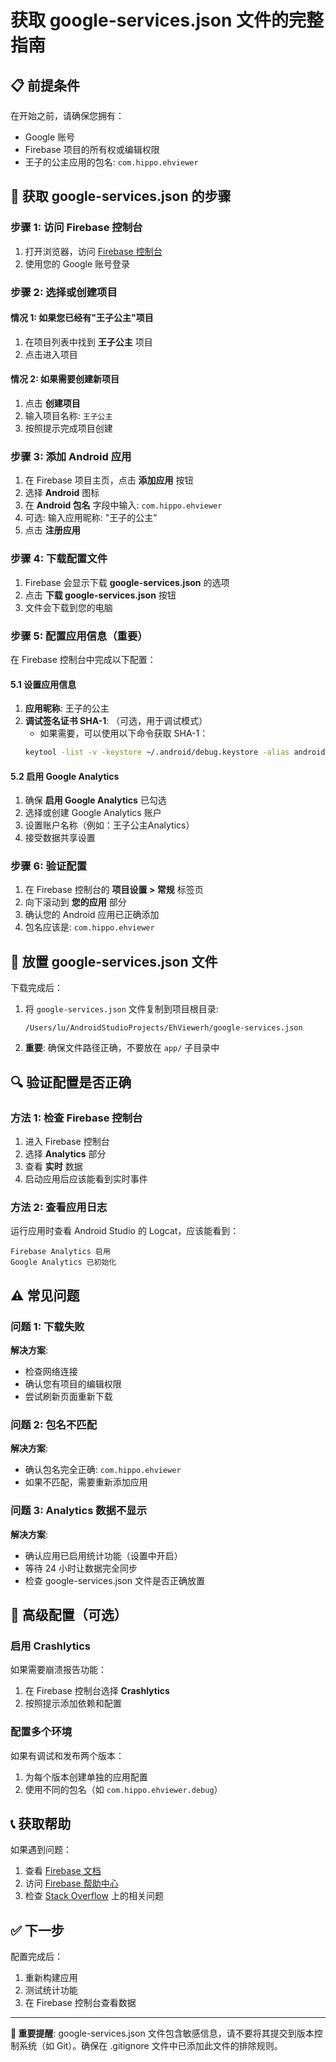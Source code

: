 # 获取 google-services.json 文件的完整指南

## 📋 前提条件

在开始之前，请确保您拥有：
- Google 账号
- Firebase 项目的所有权或编辑权限
- 王子的公主应用的包名: `com.hippo.ehviewer`

## 🚀 获取 google-services.json 的步骤

### 步骤 1: 访问 Firebase 控制台

1. 打开浏览器，访问 [Firebase 控制台](https://console.firebase.google.com/)
2. 使用您的 Google 账号登录

### 步骤 2: 选择或创建项目

#### 情况 1: 如果您已经有"王子公主"项目
1. 在项目列表中找到 **王子公主** 项目
2. 点击进入项目

#### 情况 2: 如果需要创建新项目
1. 点击 **创建项目**
2. 输入项目名称: `王子公主`
3. 按照提示完成项目创建

### 步骤 3: 添加 Android 应用

1. 在 Firebase 项目主页，点击 **添加应用** 按钮
2. 选择 **Android** 图标
3. 在 **Android 包名** 字段中输入: `com.hippo.ehviewer`
4. 可选: 输入应用昵称: "王子的公主"
5. 点击 **注册应用**

### 步骤 4: 下载配置文件

1. Firebase 会显示下载 **google-services.json** 的选项
2. 点击 **下载 google-services.json** 按钮
3. 文件会下载到您的电脑

### 步骤 5: 配置应用信息（重要）

在 Firebase 控制台中完成以下配置：

#### 5.1 设置应用信息
1. **应用昵称**: 王子的公主
2. **调试签名证书 SHA-1**: （可选，用于调试模式）
   - 如果需要，可以使用以下命令获取 SHA-1：
   ```bash
   keytool -list -v -keystore ~/.android/debug.keystore -alias androiddebugkey -storepass android -keypass android
   ```

#### 5.2 启用 Google Analytics
1. 确保 **启用 Google Analytics** 已勾选
2. 选择或创建 Google Analytics 账户
3. 设置账户名称（例如：王子公主Analytics）
4. 接受数据共享设置

### 步骤 6: 验证配置

1. 在 Firebase 控制台的 **项目设置 > 常规** 标签页
2. 向下滚动到 **您的应用** 部分
3. 确认您的 Android 应用已正确添加
4. 包名应该是: `com.hippo.ehviewer`

## 📂 放置 google-services.json 文件

下载完成后：

1. 将 `google-services.json` 文件复制到项目根目录:
   ```
   /Users/lu/AndroidStudioProjects/EhViewerh/google-services.json
   ```

2. **重要**: 确保文件路径正确，不要放在 `app/` 子目录中

## 🔍 验证配置是否正确

### 方法 1: 检查 Firebase 控制台
1. 进入 Firebase 控制台
2. 选择 **Analytics** 部分
3. 查看 **实时** 数据
4. 启动应用后应该能看到实时事件

### 方法 2: 查看应用日志
运行应用时查看 Android Studio 的 Logcat，应该能看到：
```
Firebase Analytics 启用
Google Analytics 已初始化
```

## ⚠️ 常见问题

### 问题 1: 下载失败
**解决方案**:
- 检查网络连接
- 确认您有项目的编辑权限
- 尝试刷新页面重新下载

### 问题 2: 包名不匹配
**解决方案**:
- 确认包名完全正确: `com.hippo.ehviewer`
- 如果不匹配，需要重新添加应用

### 问题 3: Analytics 数据不显示
**解决方案**:
- 确认应用已启用统计功能（设置中开启）
- 等待 24 小时让数据完全同步
- 检查 google-services.json 文件是否正确放置

## 🔧 高级配置（可选）

### 启用 Crashlytics
如果需要崩溃报告功能：
1. 在 Firebase 控制台选择 **Crashlytics**
2. 按照提示添加依赖和配置

### 配置多个环境
如果有调试和发布两个版本：
1. 为每个版本创建单独的应用配置
2. 使用不同的包名（如 `com.hippo.ehviewer.debug`）

## 📞 获取帮助

如果遇到问题：
1. 查看 [Firebase 文档](https://firebase.google.com/docs/android/setup)
2. 访问 [Firebase 帮助中心](https://support.google.com/firebase)
3. 检查 [Stack Overflow](https://stackoverflow.com/questions/tagged/firebase) 上的相关问题

## ✅ 下一步

配置完成后：
1. 重新构建应用
2. 测试统计功能
3. 在 Firebase 控制台查看数据

---

**🎯 重要提醒**: google-services.json 文件包含敏感信息，请不要将其提交到版本控制系统（如 Git）。确保在 .gitignore 文件中已添加此文件的排除规则。
